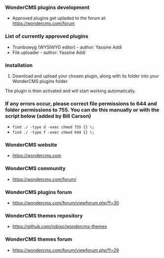### WonderCMS plugins development
- Approved plugins get upladed to the forum at: https://wondercms.com/forum

### List of currently approved plugins
- Trumbowyg (WYSIWYG editor) - author: Yassine Addi
- File uploader - author: Yassine Addi

### Installation
1. Download and upload your chosen plugin, along with its folder into your WonderCMS plugins folder.

The plugin is then activated and will start working automatically.

### If any errors occur, please correct file permissions to 644 and folder permissions to 755. You can do this manually or with the script below (added by Bill Carson)
  - `find ./ -type d -exec chmod 755 {} \;`
  - `find ./ -type f -exec chmod 644 {} \;`

### WonderCMS website
- https://wondercms.com

### WonderCMS community
- https://wondercms.com/forum/

### WonderCMS plugins forum
- https://wondercms.com/forum/viewforum.php?f=30

### WonderCMS themes repository
- https://github.com/robiso/wondercms-themes

### WonderCMS themes forum
- https://wondercms.com/forum/viewforum.php?f=29
